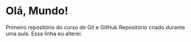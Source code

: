 # Olá, Mundo!
Primeiro repositório do curso de Git e GitHub
Repositório criado durante uma aula.
Essa linha eu alterei.
